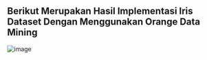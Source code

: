 ## Berikut Merupakan Hasil Implementasi Iris Dataset Dengan Menggunakan Orange Data Mining

![image](https://user-images.githubusercontent.com/66765661/176080127-5f132ae0-8369-44e8-971a-7c2680aae322.png)
